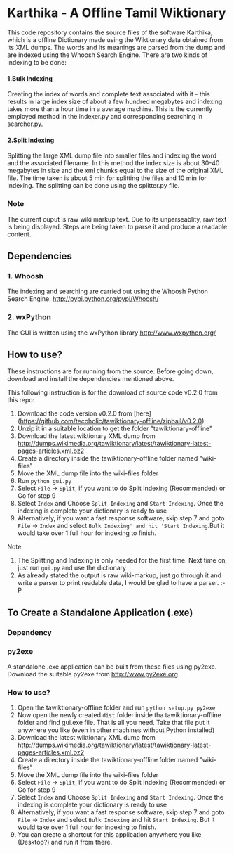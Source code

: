 # Karthika - A Offline Tamil Wiktionary
This code repository contains the source files of the software Karthika, which is a offline
Dictionary made using the Wiktionary data obtained from its XML dumps. The words and its meanings
are parsed from the dump and are indexed using the Whoosh Search Engine. There are two kinds of indexing to be done:
#### 1.Bulk Indexing
Creating the index of words and complete text associated with it - this results in large index size
of about a few hundred megabytes and indexing takes more than a hour time in a average machine. 
This is the currently employed method in the indexer.py and corresponding searching in searcher.py.

#### 2.Split Indexing
Splitting the large XML dump file into smaller files and indexing the word and the associated filename. In this method the index size is about 30-40 megabytes in size and the xml chunks equal to the size of the original XML file. The time taken is about 5 min for splitting the files and 10 min for indexing. The splitting can be done using the splitter.py file.

### Note
The current ouput is raw wiki markup text. Due to its unparseablity, raw text is being displayed. Steps are being taken to parse it and produce a readable content.

## Dependencies
### 1. Whoosh
The indexing and searching are carried out using the Whoosh Python Search Engine.
http://pypi.python.org/pypi/Whoosh/

### 2. wxPython
The GUI is written using the wxPython library
http://www.wxpython.org/

## How to use?
These instructions are for running from the source.
Before going down, download and install the dependencies mentioned above.

This following instruction is for the download of source code v0.2.0 from this repo:

1. Download the code version v0.2.0 from [here] (https://github.com/tecoholic/tawiktionary-offline/zipball/v0.2.0)
2. Unzip it in a suitable location to get the folder "tawiktionary-offline"
3. Download the latest wiktionary XML dump from http://dumps.wikimedia.org/tawiktionary/latest/tawiktionary-latest-pages-articles.xml.bz2
4. Create a directory inside the tawiktionary-offline folder named "wiki-files"
5. Move the XML dump file into the wiki-files folder
6. Run `python gui.py`
7. Select `File` -> `Split`, if you want to do Split Indexing (Recommended) or Go for step 9
8. Select `Index` and Choose `Split Indexing` and `Start Indexing`. Once the indexing is complete your dictionary is ready to use
9. Alternatively, if you want a fast response software, skip step 7 and goto `File` -> `Index` and select `Bulk Indexing' and hit 'Start Indexing`.But it would take over 1 full hour for indexing to finish.

Note:

1. The Splitting and Indexing is only needed for the first time. Next time on, just run `gui.py` and use the dictionary
2. As already stated the output is raw wiki-markup, just go through it and write a parser to print readable data, I would be glad to have a parser. :-P

## To Create a Standalone Application (.exe)
### Dependency
### py2exe
A standalone .exe application can be built from these files using py2exe. Download the suitable py2exe from http://www.py2exe.org

### How to use?

1. Open the tawiktionary-offline folder and run `python setup.py py2exe`
2. Now open the newly created `dist` folder inside tha tawiktionary-offline folder and find gui.exe file. That is all you need. Take that file put it anywhere you like (even in other machines without Python installed)
3. Download the latest wiktionary XML dump from http://dumps.wikimedia.org/tawiktionary/latest/tawiktionary-latest-pages-articles.xml.bz2
4. Create a directory inside the tawiktionary-offline folder named "wiki-files"
5. Move the XML dump file into the wiki-files folder
6. Select `File` -> `Split`, if you want to do Split Indexing (Recommended) or Go for step 9
7. Select `Index` and Choose `Split Indexing` and `Start Indexing`. Once the indexing is complete your dictionary is ready to use
8. Alternatively, if you want a fast response software, skip step 7 and goto `File` -> `Index` and select `Bulk Indexing` and hit `Start Indexing`. But it would take over 1 full hour for indexing to finish.
9. You can create a shortcut for this application anywhere you like (Desktop?) and run it from there.
